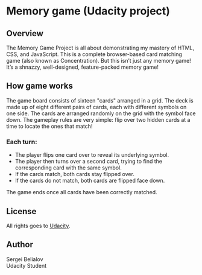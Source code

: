 # Memory game (Udacity project)
## Overview
The Memory Game Project is all about demonstrating my mastery of HTML, CSS, and JavaScript. This is a complete browser-based card matching game (also known as Concentration). But this isn’t just any memory game! It’s a shnazzy, well-designed, feature-packed memory game!

## How game works
The game board consists of sixteen "cards" arranged in a grid. The deck is made up of eight different pairs of cards, each with different symbols on one side. The cards are arranged randomly on the grid with the symbol face down. The gameplay rules are very simple: flip over two hidden cards at a time to locate the ones that match!
### Each turn:
* The player flips one card over to reveal its underlying symbol.
* The player then turns over a second card, trying to find the corresponding card with the same symbol.
* If the cards match, both cards stay flipped over.
* If the cards do not match, both cards are flipped face down.  

The game ends once all cards have been correctly matched.
## License
All rights goes to [Udacity](https://www.udacity.com/).
## Author
Sergei Belialov  
Udacity Student
